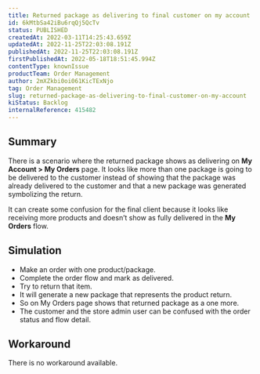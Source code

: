 ```yaml
---
title: Returned package as delivering to final customer on my account
id: 6kMtbSa42iBu6rqQj5QcTv
status: PUBLISHED
createdAt: 2022-03-11T14:25:43.659Z
updatedAt: 2022-11-25T22:03:08.191Z
publishedAt: 2022-11-25T22:03:08.191Z
firstPublishedAt: 2022-05-18T18:51:45.994Z
contentType: knownIssue
productTeam: Order Management
author: 2mXZkbi0oi061KicTExNjo
tag: Order Management
slug: returned-package-as-delivering-to-final-customer-on-my-account
kiStatus: Backlog
internalReference: 415482
---
```


## Summary


There is a scenario where the returned package shows as delivering on **My Account > My Orders** page. It looks like more than one package is going to be delivered to the customer instead of showing that the package was already delivered to the customer and that a new package was generated symbolizing the return.

It can create some confusion for the final client because it looks like receiving more products and doesn’t show as fully delivered in the **My Orders** flow.



## Simulation



- Make an order with one product/package.
- Complete the order flow and mark as delivered.
- Try to return that item.
- It will generate a new package that represents the product return.
- So on My Orders page shows that returned package as a one more.
- The customer and the store admin user can be confused with the order status and flow detail.


## Workaround


There is no workaround available.


